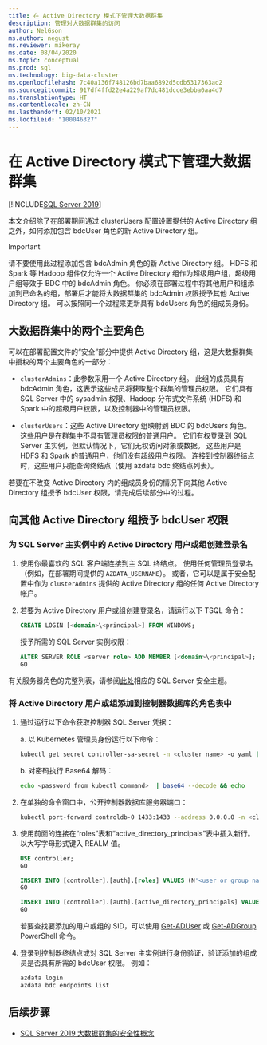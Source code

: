 ```yaml
---
title: 在 Active Directory 模式下管理大数据群集
description: 管理对大数据群集的访问
author: NelGson
ms.author: negust
ms.reviewer: mikeray
ms.date: 08/04/2020
ms.topic: conceptual
ms.prod: sql
ms.technology: big-data-cluster
ms.openlocfilehash: 7c40a136f748126bd7baa6892d5cdb5317363ad2
ms.sourcegitcommit: 917df4ffd22e4a229af7dc481dcce3ebba0aa4d7
ms.translationtype: HT
ms.contentlocale: zh-CN
ms.lasthandoff: 02/10/2021
ms.locfileid: "100046327"
---
```

# <a name="manage-big-data-cluster-access-in-active-directory-mode"></a>在 Active Directory 模式下管理大数据群集

[!INCLUDE[SQL Server 2019](../includes/applies-to-version/sqlserver2019.md)]

本文介绍除了在部署期间通过 clusterUsers 配置设置提供的 Active Directory 组之外，如何添加包含 bdcUser 角色的新 Active Directory 组。

>[!IMPORTANT]
>请不要使用此过程添加包含 bdcAdmin 角色的新 Active Directory 组。 HDFS 和 Spark 等 Hadoop 组件仅允许一个 Active Directory 组作为超级用户组，超级用户组等效于 BDC 中的 bdcAdmin 角色。 你必须在部署过程中将其他用户和组添加到已命名的组，部署后才能将大数据群集的 bdcAdmin 权限授予其他 Active Directory 组。 可以按照同一个过程来更新具有 bdcUsers 角色的组成员身份。

## <a name="two-overarching-roles-in-the-big-data-cluster"></a>大数据群集中的两个主要角色

可以在部署配置文件的“安全”部分中提供 Active Directory 组，这是大数据群集中授权的两个主要角色的一部分：

* `clusterAdmins`：此参数采用一个 Active Directory 组。 此组的成员具有 bdcAdmin 角色，这表示这些成员将获取整个群集的管理员权限。 它们具有 SQL Server 中的 sysadmin 权限、Hadoop 分布式文件系统 (HDFS) 和 Spark 中的超级用户权限，以及控制器中的管理员权限。

* `clusterUsers`：这些 Active Directory 组映射到 BDC 的 bdcUsers 角色。 这些用户是在群集中不具有管理员权限的普通用户。 它们有权登录到 SQL Server 主实例，但默认情况下，它们无权访问对象或数据。 这些用户是 HDFS 和 Spark 的普通用户，他们没有超级用户权限。 连接到控制器终结点时，这些用户只能查询终结点（使用 azdata bdc 终结点列表）。

若要在不改变 Active Directory 内的组成员身份的情况下向其他 Active Directory 组授予 bdcUser 权限，请完成后续部分中的过程。

## <a name="grant-bdcuser-permissions-to-additional-active-directory-groups"></a>向其他 Active Directory 组授予 bdcUser 权限

### <a name="create-a-login-for-the-active-directory-user-or-group-in-the-sql-server-master-instance"></a>为 SQL Server 主实例中的 Active Directory 用户或组创建登录名

1. 使用你最喜欢的 SQL 客户端连接到主 SQL 终结点。 使用任何管理员登录名（例如，在部署期间提供的 `AZDATA_USERNAME`）。 或者，它可以是属于安全配置中作为 `clusterAdmins` 提供的 Active Directory 组的任何 Active Directory 帐户。

1. 若要为 Active Directory 用户或组创建登录名，请运行以下 TSQL 命令：

   ```sql
   CREATE LOGIN [<domain>\<principal>] FROM WINDOWS;
   ```

   授予所需的 SQL Server 实例权限：

   ```sql
   ALTER SERVER ROLE <server role> ADD MEMBER [<domain>\<principal>];
   GO
   ```

有关服务器角色的完整列表，请参阅[此处](../relational-databases/security/authentication-access/server-level-roles.md)相应的 SQL Server 安全主题。

### <a name="add-the-active-directory-user-or-group-to-the-roles-table-in-the-controller-database"></a>将 Active Directory 用户或组添加到控制器数据库的角色表中

1. 通过运行以下命令获取控制器 SQL Server 凭据：

   a. 以 Kubernetes 管理员身份运行以下命令：

   ```bash
   kubectl get secret controller-sa-secret -n <cluster name> -o yaml | grep password
   ```

   b. 对密码执行 Base64 解码：

   ```bash
   echo <password from kubectl command>  | base64 --decode && echo
   ```

1. 在单独的命令窗口中，公开控制器数据库服务器端口：

   ```bash
   kubectl port-forward controldb-0 1433:1433 --address 0.0.0.0 -n <cluster name>
   ```

1. 使用前面的连接在“roles”表和“active_directory_principals”表中插入新行。 以大写字母形式键入 REALM 值。

   ```sql
   USE controller;
   GO

   INSERT INTO [controller].[auth].[roles] VALUES (N'<user or group name>@<REALM>', 'bdcUser')
   GO

   INSERT INTO [controller].[auth].[active_directory_principals] VALUES (N'<user or group name>@<REALM>', N'<SID>')
   GO
   ```

   若要查找要添加的用户或组的 SID，可以使用 [Get-ADUser](/powershell/module/addsadministration/get-aduser/) 或 [Get-ADGroup](/powershell/module/addsadministration/get-adgroup/) PowerShell 命令。

2. 登录到控制器终结点或对 SQL Server 主实例进行身份验证，验证添加的组成员是否具有所需的 bdcUser 权限。 例如：

   ```bash
   azdata login
   azdata bdc endpoints list
   ```

## <a name="next-steps"></a>后续步骤

- [SQL Server 2019 大数据群集的安全性概念](concept-security.md)
